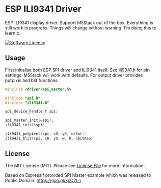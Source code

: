 # ESP ILI9341 Driver

ESP ILI9341 display driver. Support M5Stack out of the box. Everything is still work in progress. Things will change without warning. I'm doing this to learn c.

[![Software License](https://img.shields.io/badge/license-MIT-brightgreen.svg?style=flat-square)](LICENSE.md)

## Usage

First initialise both ESP SPI driver and ILI9341 itself. See [ili9341.h](https://github.com/tuupola/esp-ili9341/blob/master/ili9341.h) for pin settings. M5Stack will work with defaults. For output driver provides putpixel and blit functions.

```c
#include <driver/spi_master.h>

#include "spi.h"
#include "ili9341.h"

spi_device_handle_t spi;

spi_master_init(&spi);
ili9341_init(&spi);

ili9431_putpixel(spi, x0, y0, color);
ili9431_blit(spi, x0, y0, w, h, &bitmap)
```

## License

The MIT License (MIT). Please see [License File](LICENSE.md) for more information.

Based on Espressif provided SPI Master example which was released to Public Domain: https://goo.gl/ksC2Ln
